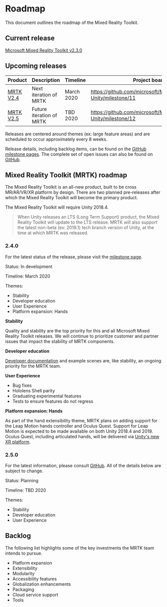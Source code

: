 # Roadmap

This document outlines the roadmap of the Mixed Reality Toolkit.

## Current release

[Microsoft Mixed Reality Toolkit v2.3.0](https://github.com/Microsoft/MixedRealityToolkit-Unity/releases/tag/v2.3.0)

## Upcoming releases

| Product | Description | Timeline | Project board |
| --- | --- | --- | --- |
| [MRTK V2.4](#240) | Next iteration of MRTK | March 2020 | https://github.com/microsoft/MixedRealityToolkit-Unity/milestone/11 |
| [MRTK V2.5](#250) | Future iteration of MRTK | TBD 2020 | https://github.com/microsoft/MixedRealityToolkit-Unity/milestone/12 |

Releases are centered around themes (ex: large feature areas) and are scheduled to occur approximately every 8 weeks.


Release details, including backlog items, can be found on the [GitHub milestone pages](https://github.com/Microsoft/MixedRealityToolkit-Unity/milestones). The complete set of open issues can also be found on [GitHub](https://github.com/microsoft/MixedRealityToolkit-Unity/issues).

## Mixed Reality Toolkit (MRTK) roadmap

The Mixed Reality Toolkit is an all-new product, built to be cross MR/AR/VR/XR platform by design. There are two planned pre-releases after which the Mixed Reality Toolkit will become the primary product.

The Mixed Reality Toolkit will require Unity 2018.4.

> When Unity releases an LTS (Long Term Support) product, the Mixed Reality Toolkit will update to the LTS release. MRTK will also support the latest non-beta (ex: 2019.1) tech branch version of Unity, at the time at which MRTK was released.

### 2.4.0

For the latest status of the release, please visit the [milestone page]( https://github.com/microsoft/MixedRealityToolkit-Unity/milestone/11).

Status: In development

Timeline: March 2020

Themes:

- Stability
- Developer education
- User Experience
- Platform expansion: Hands

**Stability**

Quality and stability are the top priority for this and all Microsoft Mixed Reality Toolkit releases. We will continue to prioritize customer and partner issues that impact the stability of MRTK components.

**Developer education**

[Developer documentation](https://microsoft.github.io/MixedRealityToolkit-Unity) and example scenes are, like stability, an ongoing priority for the MRTK team.

**User Experience**

- Bug fixes
- Hololens Shell parity
- Graduating experimental features
- Tests to ensure features do not regress

**Platform expansion: Hands**

As part of the hand extensibility theme, MRTK plans on adding support for the Leap Motion hands controller and Oculus Quest. Support for Leap Motion is expected to be made available on both Unity 2018.4 and 2019. Oculus Quest, including articulated hands, will be delivered via [Unity's new XR platform](https://blogs.unity3d.com/2020/01/24/unity-xr-platform-updates/).

### 2.5.0

For the latest information, please consult [GitHub](https://github.com/microsoft/MixedRealityToolkit-Unity/milestone/12). All of the details below are subject to change.

Status: Planning

Timeline: TBD 2020

Themes:

- Stability
- Developer education
- User Experience

## Backlog

The following list highlights some of the key investments the MRTK team intends to pursue.

- Platform expansion
- Extensibility
- Modularity
- Accessibility features
- Globalization enhancements
- Packaging
- Cloud service support
- Tools
